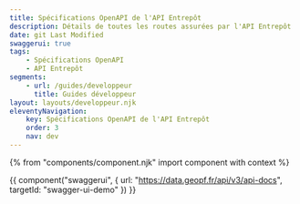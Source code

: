```yaml
---
title: Spécifications OpenAPI de l'API Entrepôt
description: Détails de toutes les routes assurées par l'API Entrepôt
date: git Last Modified
swaggerui: true
tags:
    - Spécifications OpenAPI
    - API Entrepôt
segments:
    - url: /guides/developpeur
      title: Guides développeur
layout: layouts/developpeur.njk
eleventyNavigation:
    key: Spécifications OpenAPI de l'API Entrepôt
    order: 3
    nav: dev
---
```


{% from "components/component.njk" import component with context %}

{{ component("swaggerui", {
    url: "https://data.geopf.fr/api/v3/api-docs",
    targetId: "swagger-ui-demo"
}) }}
